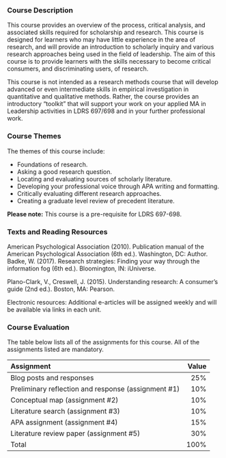 ### Course Description

This course provides an overview of the process, critical analysis, and associated skills required for scholarship and research.  This course is designed for learners who may have little experience in the area of research, and will provide an introduction to scholarly inquiry and various research approaches being used in the field of leadership. The aim of this course is to provide  learners with the skills necessary to become critical consumers, and discriminating users, of research.

This course is not intended as a research methods course that will develop advanced or even intermediate skills in empirical investigation in quantitative and qualitative methods.  Rather, the course provides an introductory “toolkit” that will support your work on your applied MA in Leadership activities in LDRS 697/698 and in your further professional work.

### Course Themes

The themes of this course include:

* Foundations of research.
* Asking a good research question.
* Locating and evaluating sources of scholarly literature.
* Developing your professional voice through APA writing and formatting. 
* Critically evaluating different research approaches.
* Creating a graduate level review of precedent literature.  

**Please note:** This course is a pre-requisite for LDRS 697-698.

### Texts and Reading Resources

American Psychological Association \(2010\). Publication manual of the American Psychological Association \(6th ed.\). Washington, DC: Author.  
Badke, W. \(2017\).  Research strategies: Finding your way through the information fog \(6th ed.\). Bloomington, IN: iUniverse.

Plano-Clark, V., Creswell, J. \(2015\). Understanding research: A consumer’s guide \(2nd ed.\). Boston, MA: Pearson.

Electronic resources: Additional e-articles will be assigned weekly and will be available via links in each unit.

### Course Evaluation

The table below lists all of the assignments for this course.  All of the assignments listed are mandatory.

| Assignment | Value |
| :--- | ---: |
| Blog posts and responses | 25% |
| Preliminary reflection and response \(assignment \#1\) | 10% |
| Conceptual map \(assignment \#2\) | 10% |
| Literature search \(assignment \#3\) | 10% |
| APA assignment \(assignment \#4\) | 15% |
| Literature review paper \(assignment \#5\) | 30% |
| Total | 100% |



